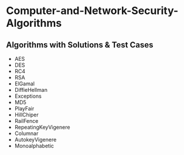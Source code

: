 # Computer-and-Network-Security-Algorithms
## Algorithms with Solutions & Test Cases 
  * AES
  * DES
  * RC4
  * RSA
  * ElGamal
  * DiffieHellman
  * Exceptions
  * MD5
  * PlayFair
  * HillChiper
  * RailFence
  * RepeatingKeyVigenere
  * Columnar
  * AutokeyVigenere
  * Monoalphabetic
